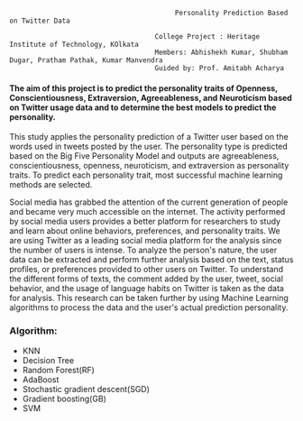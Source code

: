 
                                             Personality Prediction Based on Twitter Data

                                        College Project : Heritage Institute of Technology, KOlkata
                                        Members: Abhishekh Kumar, Shubham Dugar, Pratham Pathak, Kumar Manvendra
                                        Guided by: Prof. Amitabh Acharya

#### The aim of this project is to predict the personality traits of Openness, Conscientiousness, Extraversion, Agreeableness, and Neuroticism based on Twitter usage data and to determine the best models to predict the personality.      
This study applies the personality prediction of a Twitter user based on the words used in tweets posted by the user. The personality type is predicted based on the Big Five Personality Model and outputs are agreeableness, conscientiousness, openness, neuroticism, and extraversion as personality traits. To predict each personality trait, most successful machine learning methods are selected.

Social media has grabbed the attention of the current generation of people and became very much accessible on the internet. The activity performed by social media users provides a better platform for researchers to study and learn about online behaviors, preferences, and personality traits. We are using Twitter as a leading social media platform for the analysis since the number of users is intense. To analyze the person's nature, the user data can be extracted and perform further analysis based on the text, status profiles, or
preferences provided to other users on Twitter. To understand the different forms of texts, the comment added by the user, tweet, social behavior, and the usage of language habits on Twitter is taken as the data for analysis. This research can be taken further by using Machine Learning algorithms to process the data and the user's actual prediction personality.


### Algorithm:
* KNN
* Decision Tree
* Random Forest(RF)
* AdaBoost
* Stochastic gradient descent(SGD)
* Gradient boosting(GB)
* SVM




